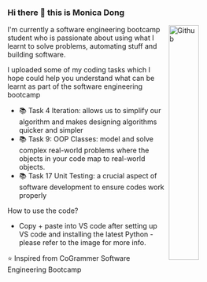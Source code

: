 ### Hi there 👋 this is Monica Dong

<img width="35%" align="right" alt="Github" src="https://user-images.githubusercontent.com/48678280/88862734-4903af80-d201-11ea-968b-9c939d88a37c.gif" />

I'm currently a software engineering bootcamp student who is passionate about using what I learnt to solve problems, automating stuff and building software.

I uploaded some of my coding tasks which I hope could help you understand what can be learnt as part of the software engineering bootcamp

- 📚 Task 4 Iteration: allows us to simplify our algorithm and makes designing algorithms quicker and simpler 
- 📚 Task 9: OOP Classes: model and solve complex real-world problems where the objects in your code map to real-world objects.
- 📚 Task 17 Unit Testing:  a crucial aspect of software development to ensure codes work properly

How to use the code? 
- Copy + paste into VS code after setting up VS code and installing the latest Python - please refer to the image for more info.


⭐️ Inspired from CoGrammer Software Engineering Bootcamp
